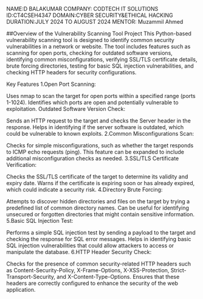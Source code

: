 NAME:D BALAKUMAR
COMPANY: CODTECH IT SOLUTIONS
ID:CT4CSEH4347
DOMAIN:CYBER SECURITY&ETHICAL HACKING
DURATION:JULY 2024 TO AUGUST 2024
MENTOR: Muzammil Ahmed

##Overview of the Vulnerability Scanning Tool Project
This Python-based vulnerability scanning tool is designed to identify common security vulnerabilities in a network or website. The tool includes features such as scanning for open ports, checking for outdated software versions, identifying common misconfigurations, verifying SSL/TLS certificate details, brute forcing directories, testing for basic SQL injection vulnerabilities, and checking HTTP headers for security configurations.

Key Features
1.Open Port Scanning:

Uses nmap to scan the target for open ports within a specified range (ports 1-1024).
Identifies which ports are open and potentially vulnerable to exploitation.
Outdated Software Version Check:

Sends an HTTP request to the target and checks the Server header in the response.
Helps in identifying if the server software is outdated, which could be vulnerable to known exploits.
2.Common Misconfigurations Scan:

Checks for simple misconfigurations, such as whether the target responds to ICMP echo requests (ping).
This feature can be expanded to include additional misconfiguration checks as needed.
3.SSL/TLS Certificate Verification:

Checks the SSL/TLS certificate of the target to determine its validity and expiry date.
Warns if the certificate is expiring soon or has already expired, which could indicate a security risk.
4.Directory Brute Forcing:

Attempts to discover hidden directories and files on the target by trying a predefined list of common directory names.
Can be useful for identifying unsecured or forgotten directories that might contain sensitive information.
5.Basic SQL Injection Test:

Performs a simple SQL injection test by sending a payload to the target and checking the response for SQL error messages.
Helps in identifying basic SQL injection vulnerabilities that could allow attackers to access or manipulate the database.
6.HTTP Header Security Check:

Checks for the presence of common security-related HTTP headers such as Content-Security-Policy, X-Frame-Options, X-XSS-Protection, Strict-Transport-Security, and X-Content-Type-Options.
Ensures that these headers are correctly configured to enhance the security of the web application.
